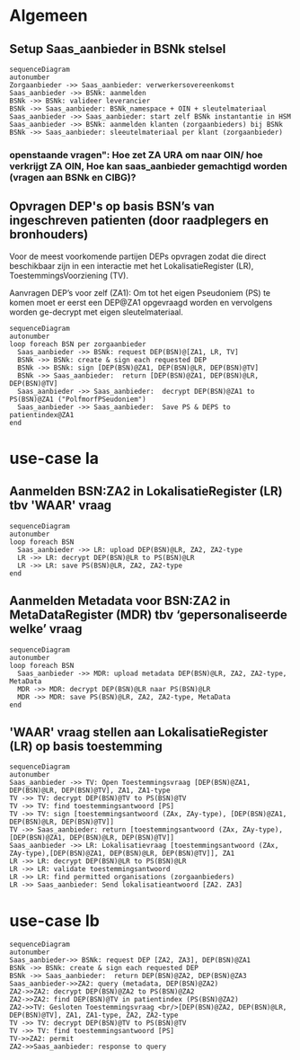 # Algemeen
## Setup Saas_aanbieder in BSNk stelsel

```mermaid
sequenceDiagram
autonumber
Zorgaanbieder ->> Saas_aanbieder: verwerkersovereenkomst
Saas_aanbieder ->> BSNk: aanmelden
BSNk ->> BSNk: valideer leverancier
BSNk ->> Saas_aanbieder: BSNk_namespace + OIN + sleutelmateriaal
Saas_aanbieder ->> Saas_aanbieder: start zelf BSNk instantantie in HSM
Saas_aanbieder ->> BSNk: aanmelden klanten (zorgaanbieders) bij BSNk
BSNk ->> Saas_aanbieder: sleeutelmateriaal per klant (zorgaanbieder)
```
### openstaande vragen": Hoe zet ZA URA om naar OIN/ hoe verkrijgt ZA OIN, Hoe kan saas_aanbieder gemachtigd worden (vragen aan BSNk en CIBG)?

## Opvragen DEP's op basis BSN’s van ingeschreven patienten (door raadplegers en bronhouders)
Voor de meest voorkomende partijen DEPs opvragen zodat die direct beschikbaar zijn in een interactie met het LokalisatieRegister (LR), ToestemmingsVoorziening (TV).

Aanvragen DEP’s voor zelf (ZA1): Om tot het eigen Pseudoniem (PS) te komen moet er eerst een DEP@ZA1 opgevraagd worden en vervolgens worden ge-decrypt met eigen sleutelmateriaal.

```mermaid
sequenceDiagram
autonumber
loop foreach BSN per zorgaanbieder
  Saas_aanbieder ->> BSNk: request DEP(BSN)@[ZA1, LR, TV]
  BSNk ->> BSNk: create & sign each requested DEP
  BSNk ->> BSNk: sign [DEP(BSN)@ZA1, DEP(BSN)@LR, DEP(BSN)@TV]
  BSNk ->> Saas_aanbieder:  return [DEP(BSN)@ZA1, DEP(BSN)@LR, DEP(BSN)@TV]
  Saas_aanbieder ->> Saas_aanbieder:  decrypt DEP(BSN)@ZA1 to PS(BSN)@ZA1 ("PolfmorfPSeudoniem")
  Saas_aanbieder ->> Saas_aanbieder:  Save PS & DEPS to patientindex@ZA1
end
```
# use-case Ia
## Aanmelden BSN:ZA2 in LokalisatieRegister (LR) tbv 'WAAR' vraag
```mermaid
sequenceDiagram
autonumber
loop foreach BSN
  Saas_aanbieder ->> LR: upload DEP(BSN)@LR, ZA2, ZA2-type
  LR ->> LR: decrypt DEP(BSN)@LR to PS(BSN)@LR
  LR ->> LR: save PS(BSN)@LR, ZA2, ZA2-type
end
```

## Aanmelden Metadata voor BSN:ZA2 in MetaDataRegister (MDR) tbv ‘gepersonaliseerde welke’ vraag
```mermaid
sequenceDiagram
autonumber
loop foreach BSN
  Saas_aanbieder ->> MDR: upload metadata DEP(BSN)@LR, ZA2, ZA2-type, MetaData
  MDR ->> MDR: decrypt DEP(BSN)@LR naar PS(BSN)@LR
  MDR ->> MDR: save PS(BSN)@LR, ZA2, ZA2-type, MetaData
end
```

## 'WAAR' vraag stellen aan LokalisatieRegister (LR) op basis toestemming

```mermaid
sequenceDiagram
autonumber
Saas_aanbieder ->> TV: Open Toestemmingsvraag [DEP(BSN)@ZA1, DEP(BSN)@LR, DEP(BSN)@TV], ZA1, ZA1-type
TV ->> TV: decrypt DEP(BSN)@TV to PS(BSN)@TV
TV ->> TV: find toestemmingsantwoord [PS]
TV ->> TV: sign [toestemmingsantwoord (ZAx, ZAy-type), [DEP(BSN)@ZA1, DEP(BSN)@LR, DEP(BSN)@TV]]
TV ->> Saas_aanbieder: return [toestemmingsantwoord (ZAx, ZAy-type), [DEP(BSN)@ZA1, DEP(BSN)@LR, DEP(BSN)@TV]]
Saas_aanbieder ->> LR: Lokalisatievraag [toestemmingsantwoord (ZAx, ZAy-type),[DEP(BSN)@ZA1, DEP(BSN)@LR, DEP(BSN)@TV]], ZA1
LR ->> LR: decrypt DEP(BSN)@LR to PS(BSN)@LR
LR ->> LR: validate toestemmingsantwoord
LR ->> LR: find permitted organisations (zorgaanbieders)
LR ->> Saas_aanbieder: Send lokalisatieantwoord [ZA2. ZA3]
```

# use-case Ib
```mermaid
sequenceDiagram
autonumber
Saas_aanbieder->> BSNk: request DEP [ZA2, ZA3], DEP(BSN)@ZA1
BSNk ->> BSNk: create & sign each requested DEP
BSNk ->> Saas_aanbieder:  return DEP(BSN)@ZA2, DEP(BSN)@ZA3
Saas_aanbieder->>ZA2: query (metadata, DEP(BSN)@ZA2)
ZA2->>ZA2: decrypt DEP(BSN)@ZA2 to PS(BSN)@ZA2
ZA2->>ZA2: find DEP(BSN)@TV in patientindex (PS(BSN)@ZA2)
ZA2->>TV: Gesloten Toestemmingsvraag <br/>[DEP(BSN)@ZA2, DEP(BSN)@LR, DEP(BSN)@TV], ZA1, ZA1-type, ZA2, ZA2-type
TV ->> TV: decrypt DEP(BSN)@TV to PS(BSN)@TV
TV ->> TV: find toestemmingsantwoord [PS]
TV->>ZA2: permit
ZA2->>Saas_aanbieder: response to query
```
